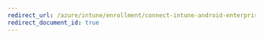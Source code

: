 ```yaml
---
redirect_url: /azure/intune/enrollment/connect-intune-android-enterprise
redirect_document_id: true
---
```

